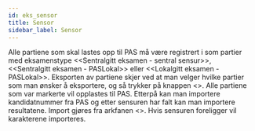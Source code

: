 ```yaml
---
id: eks_sensor
title: Sensor
sidebar_label: Sensor
---
```

Alle partiene som skal lastes opp til PAS må være registrert i som partier med eksamenstype <<Sentralgitt eksamen - sentral sensur>>, <<Sentralgitt eksamen - PASLokal>> eller <<Lokalgitt eksamen - PASLokal>>. Eksporten av partiene skjer ved at man velger hvilke partier som man ønsker å eksportere, og så trykker på knappen <<Eksport>>. Alle partiene som var markerte vil opplastes til PAS. Etterpå kan man importere kandidatnummer fra PAS og etter sensuren har falt kan man importere resultatene. Import gjøres fra arkfanen <<Import>>. Hvis sensuren foreligger vil karakterene importeres. 
